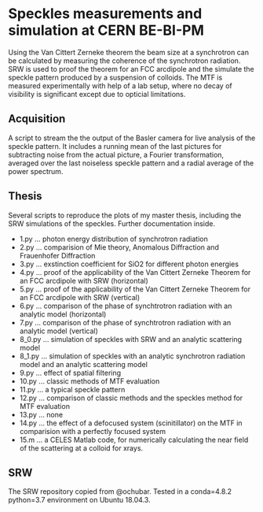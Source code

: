 # Speckles measurements and simulation at CERN BE-BI-PM

Using the Van Cittert Zerneke theorem the beam size at a synchrotron can be calculated by measuring the coherence of the synchrotron radiation. SRW is used to proof the theorem for an FCC arcdipole and the simulate the speckle pattern produced by a suspension of colloids. The MTF is measured experimentally with help of a lab setup, where no decay of visibility is significant except due to opticial limitations.

## Acquisition
A script to stream the the output of the Basler camera for live analysis of the speckle pattern. It includes a running mean of the last pictures for subtracting noise from the actual picture, a Fourier transformation, averaged over the last noiseless speckle pattern and a radial average of the power spectrum.

## Thesis
Several scripts to reproduce the plots of my master thesis, including the SRW simulations of the speckles. Further documentation inside.
- 1.py ... photon energy distribution of synchrotron radiation
- 2.py ... comparision of Mie theory, Anomalous Diffraction and Frauenhofer Diffraction
- 3.py ... exstinction coefficient for SiO2 for different photon energies
- 4.py ... proof of the applicability of the Van Cittert Zerneke Theorem for an FCC arcdipole with SRW (horizontal)
- 5.py ... proof of the applicability of the Van Cittert Zerneke Theorem for an FCC arcdipole with SRW (vertical)
- 6.py ... comparison of the phase of synchtrotron radiation with an analytic model (horizontal)
- 7.py ... comparison of the phase of synchtrotron radiation with an analytic model (vertical)
- 8_0.py ... simulation of speckles with SRW and an analytic scattering model
- 8_1.py ... simulation of speckles with an analytic synchrotron radiation model and an analytic scattering model
- 9.py ... effect of spatial filtering
- 10.py ... classic methods of MTF evaluation
- 11.py ... a typical speckle pattern
- 12.py ... comparison of classic methods and the speckles method for MTF evaluation
- 13.py ... none
- 14.py ... the effect of a defocused system (scinitillator) on the MTF in comparision with a perfectly focused system
- 15.m ... a CELES Matlab code, for numerically calculating the near field of the scattering at a colloid for xrays.


## SRW
The SRW repository copied from @ochubar. Tested in a conda=4.8.2 python=3.7 environment on Ubuntu 18.04.3.
